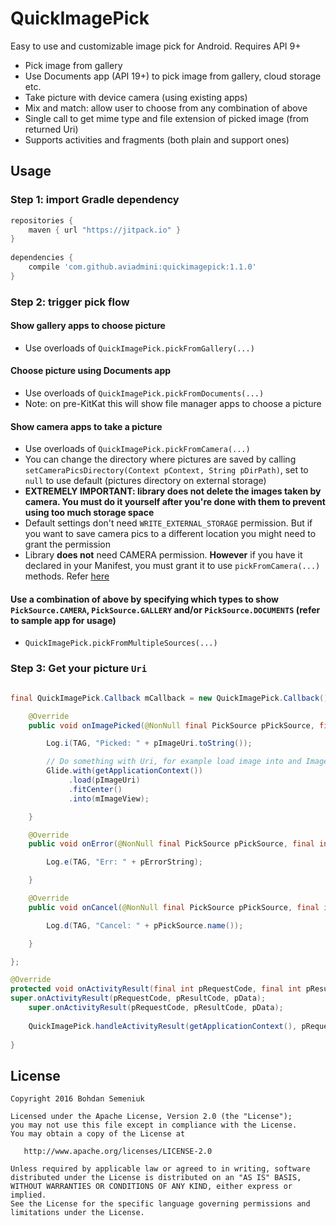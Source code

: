 # QuickImagePick

Easy to use and customizable image pick for Android. Requires API 9+
 
* Pick image from gallery
* Use Documents app (API 19+) to pick image from gallery, cloud storage etc.
* Take picture with device camera (using existing apps)
* Mix and match: allow user to choose from any combination of above
* Single call to get mime type and file extension of picked image (from returned Uri)
* Supports activities and fragments (both plain and support ones)

## Usage

### Step 1: import Gradle dependency

```groovy
repositories {
    maven { url "https://jitpack.io" }
}
    
dependencies {
    compile 'com.github.aviadmini:quickimagepick:1.1.0'
}
```

### Step 2: trigger pick flow 

#### Show gallery apps to choose picture
- Use overloads of ```QuickImagePick.pickFromGallery(...)```

#### Choose picture using Documents app
- Use overloads of ```QuickImagePick.pickFromDocuments(...)```
- Note: on pre-KitKat this will show file manager apps to choose a picture

#### Show camera apps to take a picture
- Use overloads of ```QuickImagePick.pickFromCamera(...)```
- You can change the directory where pictures are saved by calling `setCameraPicsDirectory(Context pContext, String pDirPath)`, set to `null` to use default (pictures directory on external storage) 
- **EXTREMELY IMPORTANT: library does not delete the images taken by camera. You must do it yourself after you're done with them to prevent using too much storage space** 
- Default settings don't need `WRITE_EXTERNAL_STORAGE` permission. But if you want to save camera pics to a different location you might need to grant the permission
- Library **does not** need CAMERA permission. **However** if you have it declared in your Manifest, you must grant it to use `pickFromCamera(...)` methods. Refer [here](http://stackoverflow.com/questions/32789027/android-m-camera-intent-permission-bug)

#### Use a combination of above by specifying which types to show `PickSource.CAMERA`, `PickSource.GALLERY` and/or `PickSource.DOCUMENTS` (refer to sample app for usage)
- ```QuickImagePick.pickFromMultipleSources(...)```

### Step 3: Get your picture `Uri`

```java

final QuickImagePick.Callback mCallback = new QuickImagePick.Callback() {

    @Override
    public void onImagePicked(@NonNull final PickSource pPickSource, final int pRequestType, @NonNull final Uri pImageUri) {

        Log.i(TAG, "Picked: " + pImageUri.toString());

        // Do something with Uri, for example load image into and ImageView
        Glide.with(getApplicationContext())
             .load(pImageUri)
             .fitCenter()
             .into(mImageView);

    }

    @Override
    public void onError(@NonNull final PickSource pPickSource, final int pRequestType, @NonNull final String pErrorString) {

        Log.e(TAG, "Err: " + pErrorString);

    }

    @Override
    public void onCancel(@NonNull final PickSource pPickSource, final int pRequestType) {

        Log.d(TAG, "Cancel: " + pPickSource.name());

    }

};

@Override
protected void onActivityResult(final int pRequestCode, final int pResultCode, final Intent pData) {
super.onActivityResult(pRequestCode, pResultCode, pData);
    super.onActivityResult(pRequestCode, pResultCode, pData);
    
    QuickImagePick.handleActivityResult(getApplicationContext(), pRequestCode, pResultCode, pData, this.mCallback);
            
}
```

## License

    Copyright 2016 Bohdan Semeniuk

    Licensed under the Apache License, Version 2.0 (the "License");
    you may not use this file except in compliance with the License.
    You may obtain a copy of the License at

       http://www.apache.org/licenses/LICENSE-2.0

    Unless required by applicable law or agreed to in writing, software
    distributed under the License is distributed on an "AS IS" BASIS,
    WITHOUT WARRANTIES OR CONDITIONS OF ANY KIND, either express or implied.
    See the License for the specific language governing permissions and
    limitations under the License.